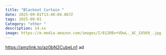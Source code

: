 ```yaml
---
title: "Blackout Curtain "
date: 2025-09-01T13:40:04.867Z
tags: 2025-09-01
Category: "other "
description: 14.xx
image: https://m.media-amazon.com/images/I/812DBv+VDwL._AC_SX569_.jpg
---
```

https://amzlink.to/az0bN2CubeLn1 ad